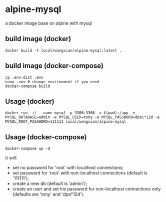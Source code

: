 # alpine-mysql
a docker image base on alpine with mysql

## build image (docker)
```
docker build -t local/wangxian/alpine-mysql:latest .
```
## build image (docker-compose)
```
cp .env-dist .env
nano .env # change environment if you need
docker-compose build
```

## Usage (docker)
```
docker run -it --name mysql -p 3306:3306 -v $(pwd):/app -e MYSQL_DATABASE=admin -e MYSQL_USER=tony -e MYSQL_PASSWORD=dpa\*12d -e MYSQL_ROOT_PASSWORD=111111 local/wangxian/alpine-mysql
```

## Usage (docker-compose)
```
docker-compose up -d
```


It will:
- set no password for 'root' with localhost connections;
- set password for 'root' with non-localhost connections (default is '111111');
- create a new db (default is 'admin');
- create an user and set his password for non-localhost connections only (defaults are 'tony' and 'dpa*12d').

